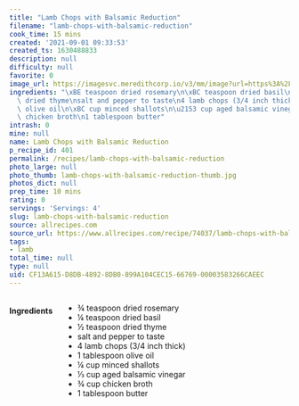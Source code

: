 ```yaml
---
title: "Lamb Chops with Balsamic Reduction"
filename: "lamb-chops-with-balsamic-reduction"
cook_time: 15 mins
created: '2021-09-01 09:33:53'
created_ts: 1630488833
description: null
difficulty: null
favorite: 0
image_url: https://imagesvc.meredithcorp.io/v3/mm/image?url=https%3A%2F%2Fimages.media-allrecipes.com%2Fuserphotos%2F31252.jpg&q=85
ingredients: "\xBE teaspoon dried rosemary\n\xBC teaspoon dried basil\n\xBD teaspoon\
  \ dried thyme\nsalt and pepper to taste\n4 lamb chops (3/4 inch thick)\n1 tablespoon\
  \ olive oil\n\xBC cup minced shallots\n\u2153 cup aged balsamic vinegar\n\xBE cup\
  \ chicken broth\n1 tablespoon butter"
intrash: 0
mine: null
name: Lamb Chops with Balsamic Reduction
p_recipe_id: 401
permalink: /recipes/lamb-chops-with-balsamic-reduction
photo_large: null
photo_thumb: lamb-chops-with-balsamic-reduction-thumb.jpg
photos_dict: null
prep_time: 10 mins
rating: 0
servings: 'Servings: 4'
slug: lamb-chops-with-balsamic-reduction
source: allrecipes.com
source_url: https://www.allrecipes.com/recipe/74037/lamb-chops-with-balsamic-reduction/
tags:
- lamb
total_time: null
type: null
uid: CF13A615-D8DB-4892-8DB0-899A104CEC15-66769-00003583266CAEEC
---
```

<div class="large-8 medium-7 columns" id="writeup">	</div><!-- #writeup -->
</div><!-- #row-one -->
<div class="row" id="row-two">	<div class="medium-4 small-5 columns" id="ingredients"><h4>Ingredients</h4><div class="box box-ingredients content"><ul>
<li>¾ teaspoon dried rosemary</li>
<li>¼ teaspoon dried basil</li>
<li>½ teaspoon dried thyme</li>
<li>salt and pepper to taste</li>
<li>4 lamb chops (3/4 inch thick)</li>
<li>1 tablespoon olive oil</li>
<li>¼ cup minced shallots</li>
<li>⅓ cup aged balsamic vinegar</li>
<li>¾ cup chicken broth</li>
<li>1 tablespoon butter</li>
</ul>
</div>	</div>	<div class="medium-6 small-7 columns" id="directions">	</div>